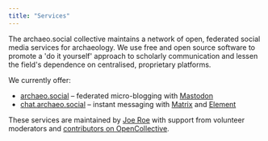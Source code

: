 ```yaml
---
title: "Services"
---
```


The archaeo.social collective maintains a network of open, federated social media services for archaeology.
We use free and open source software to promote a 'do it yourself' approach to scholarly communication and lessen the field's dependence on centralised, proprietary platforms.

We currently offer:

* [archaeo.social](https://archaeo.social) – federated micro-blogging with [Mastodon](https://joinmastodon.org/)
* [chat.archaeo.social](https://chat.archaeo.social) – instant messaging with [Matrix](https://matrix.org/) and [Element](https://element.io/)

These services are maintained by [Joe Roe](https://archaeo.social/joeroe) with support from volunteer moderators and [contributors on OpenCollective](https://opencollective.com/archaeosocial).
